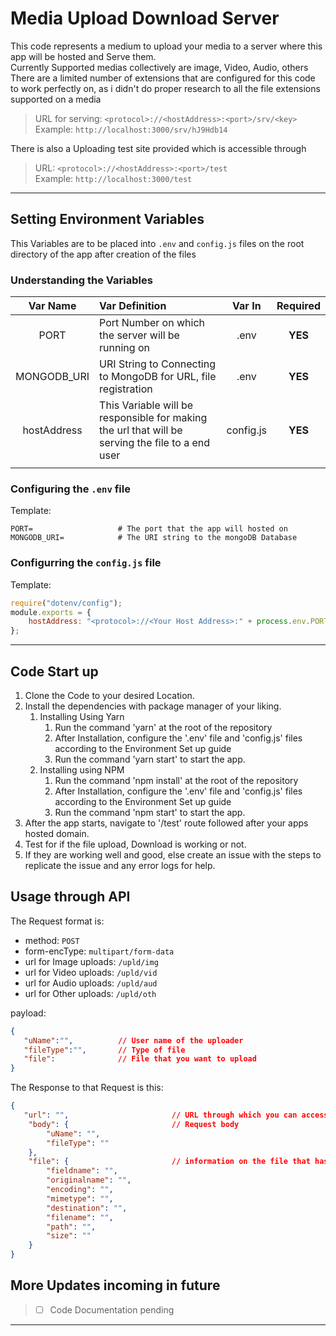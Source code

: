# Media Upload Download Server

This code represents a medium to upload your media to a server where this app will be hosted and Serve them. \
Currently Supported medias collectively are image, Video, Audio, others
There are a limited number of extensions that are configured for this code to work perfectly on, as i didn't do proper research to all the file extensions supported on a media

>URL for serving: `<protocol>://<hostAddress>:<port>/srv/<key>` \
>Example: `http://localhost:3000/srv/hJ9Hdb14`

There is also a Uploading test site provided which is accessible through

>URL: `<protocol>://<hostAddress>:<port>/test` \
>Example: `http://localhost:3000/test`

___

## Setting Environment Variables

This Variables are to be placed into `.env` and `config.js` files on the root directory of the app after creation of the files

### Understanding the Variables

|  Var Name   | Var Definition                                                                                   |  Var In   | Required |
| :---------: | :----------------------------------------------------------------------------------------------- | :-------: | :------: |
|    PORT     | Port Number on which the server will be running on                                               |   .env    | **YES**  |
| MONGODB_URI | URI String to Connecting to MongoDB for URL, file registration                                   |   .env    | **YES**  |
| hostAddress | This Variable will be responsible for making the url that will be serving the file to a end user | config.js | **YES**  |
|             |                                                                                                  |           |

### Configuring the `.env` file

Template:

```dotenv
PORT=                   # The port that the app will hosted on
MONGODB_URI=            # The URI string to the mongoDB Database
```

### Configurring the `config.js` file

Template:

```js
require("dotenv/config");
module.exports = {
    hostAddress: "<protocol>://<Your Host Address>:" + process.env.PORT + "/",
};
```

___

## Code Start up

1. Clone the Code to your desired Location.
2. Install the dependencies with package manager of your liking.
   1. Installing Using Yarn
      1. Run the command 'yarn' at the root of the repository
      2. After Installation, configure the '.env' file and 'config.js' files according to the Environment Set up guide
      3. Run the command 'yarn start' to start the app.
   2. Installing using NPM
      1. Run the command 'npm install' at the root of the repository
      2. After Installation, configure the '.env' file and 'config.js' files according to the Environment Set up guide
      3. Run the command 'npm start' to start the app.
3. After the app starts, navigate to '/test' route followed after your apps hosted domain.
4. Test for if the file upload, Download is working or not.
5. If they are working well and good, else create an issue with the steps to replicate the issue and any error logs for help.

## Usage through API

The Request format is:

- method: `POST`
- form-encType: `multipart/form-data`
- url for Image uploads: `/upld/img`
- url for Video uploads: `/upld/vid`
- url for Audio uploads: `/upld/aud`
- url for Other uploads: `/upld/oth`

payload:

```json
{
   "uName":"",          // User name of the uploader
   "fileType":"",       // Type of file
   "file":              // File that you want to upload
}
```

The Response to that Request is this:

```json
{
   "url": "",                       // URL through which you can access the file
    "body": {                       // Request body
        "uName": "",
        "fileType": ""
    },
    "file": {                       // information on the file that has been uploaded
        "fieldname": "",
        "originalname": "",
        "encoding": "",
        "mimetype": "",
        "destination": "",
        "filename": "",
        "path": "",
        "size": ""
    }
}
```

## More Updates incoming in future

>- [ ] Code Documentation pending
___